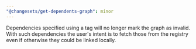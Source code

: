 ```yaml
---
"@changesets/get-dependents-graph": minor
---
```


Dependencies specified using a tag will no longer mark the graph as invalid. With such dependencies the user's intent is to fetch those from the registry even if otherwise they could be linked locally.
